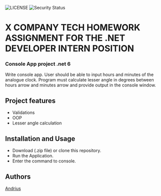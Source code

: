 ![LICENSE](https://img.shields.io/badge/license-MIT-blue.svg?style=flat-square)
![Security Status](https://img.shields.io/security-headers?label=Security&url=https%3A%2F%2Fgithub.com&style=flat-square)


# X COMPANY TECH HOMEWORK ASSIGNMENT FOR THE .NET DEVELOPER INTERN POSITION
### Console App project .net 6

Write console app. User should be able to input hours and minutes of the analogue clock.
Program must calculate lesser angle in degrees between hours arrow and minutes arrow and provide
output in the console window.

## Project features

- Validations
- OOP
- Lesser angle calculation


## Installation and Usage

- Download (.zip file) or clone this repository.
- Run the Application.
- Enter the command to console.


## Authors
[Andrius](https://github.com/urbbiz)
